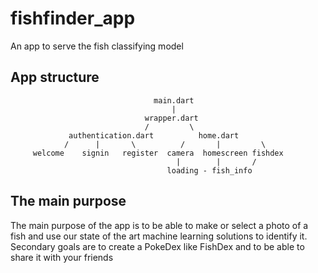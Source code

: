# fishfinder_app

An app to serve the fish classifying model

## App structure
                                    main.dart
                                        |
                                  wrapper.dart
                                  /         \
                 authentication.dart          home.dart
                /      |       \          /       |         \
         welcome    signin   register  camera  homescreen fishdex
                                         |        |       /
                                       loading - fish_info


## The main purpose

The main purpose of the app is to be able to make or select a photo of a fish and use our state
of the art machine learning solutions to identify it. Secondary goals are to create a PokeDex like
FishDex and to be able to share it with your friends